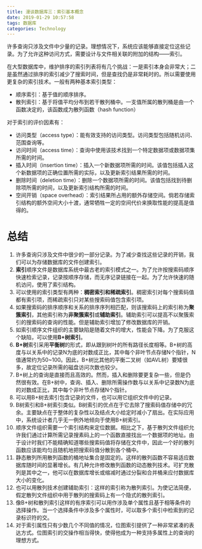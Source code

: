 ```yaml
---
title: 漫谈数据库三：索引基本概念
date: 2019-01-29 10:57:58
tags: 数据库
categories: Technology
---
```


许多查询只涉及文件中少量的记录。理想情况下，系统应该能够直接定位这些记录。为了允许这种访问方式，需要设计与文件相关联的附加的结构——索引。

在大型数据库中，维护排序的索引列表将有几个挑战：一是索引本身会非常大；二是虽然通过排序的索引减少了搜索时间，但是查找仍是非常耗时的。所以需要使用更复杂的索引技术。一般有两种基本索引类型：

- 顺序索引：基于值的顺序排序。
- 散列索引：基于将值平均分布到若干散列桶中。一支值所属的散列桶是由一个函数决定的，该函数成为散列函数（hash function）

对于索引的评价因素有：

- 访问类型（access type）：能有效支持的访问类型。访问类型包括随机访问、范围查询等。
- 访问时间（access time）：查询中使用该技术找到一个特定数据项或数据项集所需的时间。
- 插入时间（insertion time）：插入一个新数据项所需的时间。该值包括插入这个新数据项的正确位置所需的实际，以及更新索引结果所需的时间。
- 删除时间（deletion time）：删除一个数据项所需的时间。该值包括找到待删除项所需的时间，以及更新索引结构所需的时间。
- 空间开销（space overhead）：索引结果所占用的额外存储空间。倘若存储索引结构的额外空间大小十渡，通常牺牲一定的空间代价来换取性能的提高是值得的。

# 总结

1. 许多查询只涉及文件中很少的一部分记录。为了减少查找这些记录的开销，我们可以为存储数据库的文件创建索引。
2. **索引**顺序文件是数据库系统中最古老的索引模式之一。为了允许按搜索码顺序快速检索记录，记录按顺序存储，而无序记录链接在一起。为了允许快速的随机访问，使用了索引结构。
3. 可以使用的索引类型有两种：**稠密索引和稀疏索引**。稠密索引对每个搜索码值都有索引项，而稀疏索引只对某些搜索码值包含索引项。
4. 如果搜索码的排序顺序和关系的排序序列相匹配，则该搜索码上的索引称为**聚簇索引**，其他索引称为**非聚簇索引**或**辅助索引**。辅助索引可以提高不以聚簇索引的搜索码的查询的性能。但是辅助索引增加了修改数据库的开销。
5. 如索引顺序文件组织的主要缺陷是随着文件的增大，性能会下降。为了克服这个缺陷，可以使用**B+树索引**。
6. **B+树**索引采用**平衡树**的形式，即从跟到树叶的所有路径长度相等。B+树的高度与以关系中的记录N为底的对数成正比，其中每个非叶节点存储N个指针，N值通常约为50~100。因此，B+树比其他的平衡二叉树（如AVL树）要矮很多，故定位记录所需的磁盘访问次数也较少。
7. B+树上的查询是直接而且高效的。然而，插入和删除要更复杂一些，但是仍然很有效。在B+树中，查询、插入、删除所需操作数与以关系中记录数N为底的对数成正比，其中每个非叶节点存储N个指针。
8. 可以用B+树去索引包含记录的文件，也可以用它组织文件中的记录。
9. B树索引和B+树索引类似。B树索引的优点在于它去除了搜索码值存储中的冗余。主要缺点在于整体的复杂性以及结点大小给定时减小了扇出。在实际应用中，系统设计者几乎无一例外地倾向于使用B+树索引。
10. 顺序文件组织需要一个索引结构来定位数据。相比之下，基于散列文件组织允许我们通过计算所需记录搜素码上的一个函数直接找出一个数据项的地址。由于设计时我们不能精确知道哪些搜索码值将存储在文件中，因此一个好的散列函数应该能均匀且随机地把搜索码值分散到各个桶中。
11. 静态散列所用散列函数的桶地址集合是固定的。这样的散列函数不容易适应数据库随时间的显著增长。有几种允许修改散列函数的动态散列技术。可扩充散列是其中之一，他可以在数据库增长或缩减时通过分裂和合并桶来应付数据库大小的变化。
12. 也可以用散列技术创建辅助索引：这样的索引称为散列索引。为使记法简便，假定散列文件组织中用于散列的搜索码上有一个隐式的散列索引。
13. 像B+树和散列索引这样的有序索引可以用作涉及单个属性且基于相等条件的选择操作。当一个选择条件中涉及多个属性时，可以取多个索引中检索到的记录标识符的交。
14. 对于索引属性只有少数几个不同值的情况，位图索引提供了一种非常紧凑的表达方式。位图索引的交操作相当得快，使得他成为一种支持多属性上的查询的理想方式。

